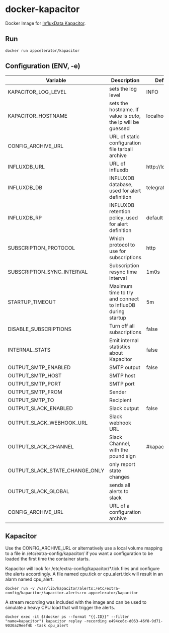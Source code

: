 # docker-kapacitor


Docker Image for [InfluxData Kapacitor](https://influxdata.com/time-series-platform/kapacitor/).

## Run

    docker run appcelerator/kapacitor

## Configuration (ENV, -e)

Variable | Description | Default value | Sample value 
-------- | ----------- | ------------- | ------------
KAPACITOR_LOG_LEVEL | sets the log level | INFO |
KAPACITOR_HOSTNAME | sets the hostname. If value is _auto_, the ip will be guessed | localhost | auto
CONFIG_ARCHIVE_URL | URL of static configuration file tarball archive | |
INFLUXDB_URL | URL of influxdb | http://localhost:8086 | http://influxdb:8086
INFLUXDB_DB | INFLUXDB database, used for alert definition | telegraf |
INFLUXDB_RP | INFLUXDB retention policy, used for alert definition | default |
SUBSCRIPTION_PROTOCOL | Which protocol to use for subscriptions | http | udp, http or https
SUBSCRIPTION_SYNC_INTERVAL | Subscription resync time interval | 1m0s |
STARTUP_TIMEOUT | Maximum time to try and connect to InfluxDB during startup | 5m |
DISABLE_SUBSCRIPTIONS | Turn off all subscriptions | false |
INTERNAL_STATS | Emit internal statistics about Kapacitor | false |
OUTPUT_SMTP_ENABLED | SMTP output | false |
OUTPUT_SMTP_HOST | SMTP host | |
OUTPUT_SMTP_PORT | SMTP port | |
OUTPUT_SMTP_FROM | Sender | |
OUTPUT_SMTP_TO | Recipient | |
OUTPUT_SLACK_ENABLED | Slack output | false |
OUTPUT_SLACK_WEBHOOK_URL | Slack webhook URL | |
OUTPUT_SLACK_CHANNEL | Slack Channel, with the pound sign | #kapacitor | @johnsnow
OUTPUT_SLACK_STATE_CHANGE_ONLY | only report state changes | | false
OUTPUT_SLACK_GLOBAL | sends all alerts to slack | | false
CONFIG_ARCHIVE_URL | URL of a configuration archive | | 

## Kapacitor

Use the CONFIG_ARCHIVE_URL or alternatively use a local volume mapping to a file in /etc/extra-config/kapacitor/ if you want a configuration to be loaded the first time the container starts.

Kapacitor will look for /etc/extra-config/kapacitor/*.tick files and configure the alerts accordingly. A file named cpu.tick or cpu_alert.tick will result in an alarm named cpu_alert.

    docker run -v /var/lib/kapacitor/alerts:/etc/extra-config/kapacitor/kapacitor.alerts:ro appcelerator/kapacitor

A stream recording was included with the image and can be used to simulate a heavy CPU load that will trigger the alerts.

    docker exec -it $(docker ps --format "{{.ID}}" --filter "name=kapacitor") kapacitor replay -recording e494ce6c-d063-46f8-9d71-9030a29eef4b -task cpu_alert

